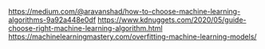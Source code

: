 https://medium.com/@aravanshad/how-to-choose-machine-learning-algorithms-9a92a448e0df  <r>
https://www.kdnuggets.com/2020/05/guide-choose-right-machine-learning-algorithm.html  <br>
https://machinelearningmastery.com/overfitting-machine-learning-models/
